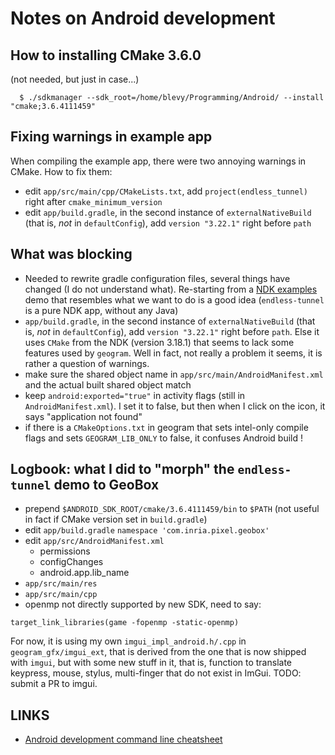 # Notes on Android development

How to installing CMake 3.6.0
-----------------------------
(not needed, but just in case...)
```
  $ ./sdkmanager --sdk_root=/home/blevy/Programming/Android/ --install "cmake;3.6.4111459"
```

Fixing warnings in example app
------------------------------
When compiling the example app, there were two annoying warnings in CMake. How to fix them:
- edit `app/src/main/cpp/CMakeLists.txt`, add `project(endless_tunnel)` right after `cmake_minimum_version`
- edit `app/build.gradle`, in the second instance of `externalNativeBuild` (that is, *not* in `defaultConfig`),
  add `version "3.22.1"` right before `path`

What was blocking
-----------------
- Needed to rewrite gradle configuration files, several things have changed (I do not understand what).
  Re-starting from a [NDK examples](https://github.com/android/ndk-samples.git) demo that resembles
  what we want to do is a good idea (`endless-tunnel` is a pure NDK app, without any Java)
- `app/build.gradle`, in the second instance of `externalNativeBuild` (that is, *not* in `defaultConfig`),
  add `version "3.22.1"` right before `path`. Else it uses `CMake` from the NDK (version 3.18.1) that seems
  to lack some features used by `geogram`. Well in fact, not really a problem it seems, it is rather a
  question of warnings.
- make sure the shared object name in `app/src/main/AndroidManifest.xml` and the actual built shared object
  match
- keep `android:exported="true"` in activity flags (still in `AndroidManifest.xml`). I set it to false, but
  then when I click on the icon, it says "application not found"
- if there is a `CMakeOptions.txt` in geogram that sets intel-only compile flags and sets `GEOGRAM_LIB_ONLY`
  to false, it confuses Android build !


Logbook: what I did to "morph" the `endless-tunnel` demo to GeoBox
------------------------------------------------------------------
- prepend `$ANDROID_SDK_ROOT/cmake/3.6.4111459/bin` to `$PATH` (not useful in fact if CMake version
  set in `build.gradle`)
- edit `app/build.gradle`
   `namespace 'com.inria.pixel.geobox'`
- edit `app/src/AndroidManifest.xml`
   - permissions
   - configChanges
   - android.app.lib_name
- `app/src/main/res`
- `app/src/main/cpp`
- openmp not directly supported by new SDK, need to say:
```
target_link_libraries(game -fopenmp -static-openmp)
```

For now, it is using my own `imgui_impl_android.h/.cpp` in `geogram_gfx/imgui_ext`,
that is derived from the one that is now shipped with `imgui`, but with 
some new stuff in it, that is, function to translate keypress, mouse, stylus, multi-finger that do
not exist in ImGui. TODO: submit a PR to imgui.

LINKS
-----
- [Android development command line cheatsheet](https://gist.github.com/phlummox/24b488fa8656cf925014639bab9977e5)
